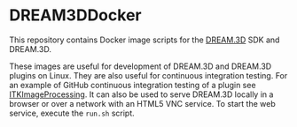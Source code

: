 # DREAM3DDocker

This repository contains Docker image scripts for the
[DREAM.3D](http://dream3d.bluequartz.net/) SDK and
DREAM.3D.

These images are useful for development of DREAM.3D and DREAM.3D plugins on
Linux. They are also useful for continuous integration testing. For an example
of GitHub continuous integration testing of a plugin see
[ITKImageProcessing](https://github.com/BlueQuartzSoftware/ITKImageProcessing/blob/develop/circle.yml).
It can also be used to serve DREAM.3D locally in a browser or over a network
with an HTML5 VNC service. To start the web service, execute the `run.sh`
script.

